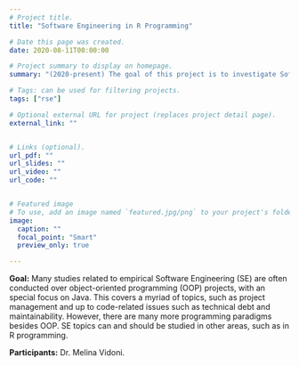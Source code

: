 ```yaml
---
# Project title.
title: "Software Engineering in R Programming"

# Date this page was created.
date: 2020-08-11T00:00:00

# Project summary to display on homepage.
summary: "(2020-present) The goal of this project is to investigate Software Engineering concepts applied to R programming and, in particular, to R packages.."

# Tags: can be used for filtering projects.
tags: ["rse"]

# Optional external URL for project (replaces project detail page).
external_link: ""


# Links (optional).
url_pdf: ""
url_slides: ""
url_video: ""
url_code: ""


# Featured image
# To use, add an image named `featured.jpg/png` to your project's folder. 
image:
  caption: ""
  focal_point: "Smart"
  preview_only: true

---
```


**Goal:** Many studies related to empirical Software Engineering (SE) are often conducted over object-oriented programming (OOP) projects, with an special focus on Java. This covers a myriad of topics, such as project management and up to code-related issues such as technical debt and maintainability. However, there are many more programming paradigms besides OOP. SE topics can and should be studied in other areas, such as in R programming.

**Participants:** Dr. Melina Vidoni.
